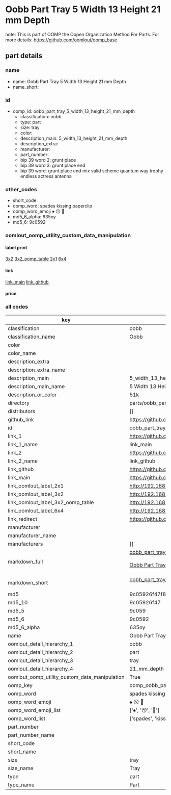 # Oobb Part Tray 5 Width 13 Height 21 mm Depth  

note: This is part of OOMP the Oopen Organization Method For Parts. For more details: https://github.com/oomlout/oomp_base

##  part details
  







### name
* name: Oobb Part Tray 5 Width 13 Height 21 mm Depth
* name_short: 
### id
* oomp_id: oobb_part_tray_5_width_13_height_21_mm_depth
  * classification: oobb
  * type: part
  * size: tray
  * color: 
  * description_main: 5_width_13_height_21_mm_depth
  * description_extra: 
  * manufacturer: 
  * part_number: 
  * bip 39 word 2: grunt place
  * bip 39 word 3: grunt place end
  * bip 39 word: grunt place end mix valid scheme quantum way trophy endless actress antenna

### other_codes
* short_code: 
* oomp_word: spades kissing paperclip
* oomp_word_emoji :spades: :kissing: :paperclip:
* md5_6_alpha: 635oy
* md5_6: 9c0592






### oomlout_oomp_utility_custom_data_manipulation
#### label print
[3x2](http://192.168.1.245:1112/?label=oomp%20635oy)
[3x2_oomp_table](http://192.168.1.108:1112/?label=oomp%20635oy)
[2x1](http://192.168.1.242:1112/?label=oomp%20635oy)
[6x4](http://192.168.1.55:1112/?label=oomp%20635oy)    

#### link

[link_main](https://github.com/oomlout/oomlout_oomp_version_1_messy/tree/main/parts/oobb_part_tray_5_width_13_height_21_mm_depth) [link_github](https://github.com/oomlout/oomlout_oomp_version_1_messy/tree/main/parts/oobb_part_tray_5_width_13_height_21_mm_depth)                             

#### price







### all codes 
| key | value |  
| --- | --- |  
| classification | oobb |  
| classification_name | Oobb |  
| color |  |  
| color_name |  |  
| description_extra |  |  
| description_extra_name |  |  
| description_main | 5_width_13_height_21_mm_depth |  
| description_main_name | 5 Width 13 Height 21 mm Depth |  
| description_or_color | 51k |  
| directory | parts/oobb_part_tray_5_width_13_height_21_mm_depth |  
| distributors | [] |  
| github_link | https://github.com/oomlout/oomlout_oomp_part_src/tree/main/parts/oobb_part_tray_5_width_13_height_21_mm_depth |  
| id | oobb_part_tray_5_width_13_height_21_mm_depth |  
| link_1 | https://github.com/oomlout/oomlout_oomp_version_1_messy/tree/main/parts/oobb_part_tray_5_width_13_height_21_mm_depth |  
| link_1_name | link_main |  
| link_2 | https://github.com/oomlout/oomlout_oomp_version_1_messy/tree/main/parts/oobb_part_tray_5_width_13_height_21_mm_depth |  
| link_2_name | link_github |  
| link_github | https://github.com/oomlout/oomlout_oomp_version_1_messy/tree/main/parts/oobb_part_tray_5_width_13_height_21_mm_depth |  
| link_main | https://github.com/oomlout/oomlout_oomp_version_1_messy/tree/main/parts/oobb_part_tray_5_width_13_height_21_mm_depth |  
| link_oomlout_label_2x1 | http://192.168.1.242:1112/?label=oomp%20635oy |  
| link_oomlout_label_3x2 | http://192.168.1.245:1112/?label=oomp%20635oy |  
| link_oomlout_label_3x2_oomp_table | http://192.168.1.108:1112/?label=oomp%20635oy |  
| link_oomlout_label_6x4 | http://192.168.1.55:1112/?label=oomp%20635oy |  
| link_redirect | https://github.com/oomlout/oomlout_oomp_version_1_messy/tree/main/parts/oobb_part_tray_5_width_13_height_21_mm_depth |  
| manufacturer |  |  
| manufacturer_name |  |  
| manufacturers | [] |  
| markdown_full | [oobb_part_tray_5_width_13_height_21_mm_depth](none)<br>[](none)<br>[Oobb Part Tray 5 Width 13 Height 21 Mm Depth](none)<br><br> |  
| markdown_short | [oobb_part_tray_5_width_13_height_21_mm_depth](none)<br><br> |  
| md5 | 9c05926f47f815eb02f868e093297339 |  
| md5_10 | 9c05926f47 |  
| md5_5 | 9c059 |  
| md5_6 | 9c0592 |  
| md5_6_alpha | 635oy |  
| name | Oobb Part Tray 5 Width 13 Height 21 mm Depth |  
| oomlout_detail_hierarchy_1 | oobb |  
| oomlout_detail_hierarchy_2 | part |  
| oomlout_detail_hierarchy_3 | tray |  
| oomlout_detail_hierarchy_4 | 21_mm_depth |  
| oomlout_oomp_utility_custom_data_manipulation | True |  
| oomp_key | oomp_oobb_part_tray_5_width_13_height_21_mm_depth |  
| oomp_word | spades kissing paperclip |  
| oomp_word_emoji | :spades: :kissing: :paperclip: |  
| oomp_word_emoji_list | [':spades:', ':kissing:', ':paperclip:'] |  
| oomp_word_list | ['spades', 'kissing', 'paperclip'] |  
| part_number |  |  
| part_number_name |  |  
| short_code |  |  
| short_name |  |  
| size | tray |  
| size_name | Tray |  
| type | part |  
| type_name | Part |  
